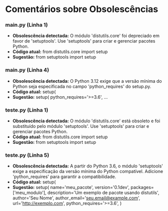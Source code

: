 # Comentários sobre Obsolescências

### main.py (Linha 1)
- **Obsolescência detectada:** O módulo 'distutils.core' foi depreciado em favor de 'setuptools'. Use 'setuptools' para criar e gerenciar pacotes Python.
- **Código atual:** from distutils.core import setup
- **Sugestão:** from setuptools import setup


### main.py (Linha 4)
- **Obsolescência detectada:** O Python 3.12 exige que a versão mínima do Python seja especificada no campo 'python_requires' do setup.py.
- **Código atual:**     setup(
- **Sugestão:**     setup(
        python_requires='>=3.6',
        ...


### teste.py (Linha 1)
- **Obsolescência detectada:** O módulo 'distutils.core' está obsoleto e foi substituído pelo módulo 'setuptools'.  Use 'setuptools' para criar e gerenciar pacotes Python.
- **Código atual:** from distutils.core import setup
- **Sugestão:** from setuptools import setup


### teste.py (Linha 5)
- **Obsolescência detectada:** A partir do Python 3.6, o módulo 'setuptools' exige a especificação da versão mínima do Python compatível.  Adicione 'python_requires' para garantir a compatibilidade.
- **Código atual:**     setup(
- **Sugestão:**     setup(
        name='meu_pacote',
        version='0.1dev',
        packages=['meu_modulo'],
        description='Um exemplo de pacote usando distutils',
        author='Seu Nome',
        author_email='seu.email@example.com',
        url='http://exemplo.com',
        python_requires='>=3.6',
    )

